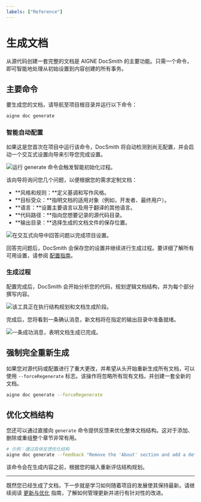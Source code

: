 ```yaml
---
labels: ["Reference"]
---
```


# 生成文档

从源代码创建一套完整的文档是 AIGNE DocSmith 的主要功能。只需一个命令，即可智能地处理从初始设置到内容创建的所有事务。

## 主要命令

要生成您的文档，请导航至项目根目录并运行以下命令：

```bash
aigne doc generate
```

### 智能自动配置

如果这是您首次在项目中运行该命令，DocSmith 将自动检测到尚无配置，并会启动一个交互式设置向导来引导您完成设置。

![运行 generate 命令会触发智能初始化过程。](https://docsmith.aigne.io/image-bin/uploads/0c45a32667c5250e54194a61d9495965.png)

该向导将询问您几个问题，以便根据您的需求定制文档：

- **风格和规则：**定义基调和写作风格。
- **目标受众：**指明文档的适用对象（例如，开发者、最终用户）。
- **语言：**设置主要语言以及用于翻译的其他语言。
- **代码路径：**指向您想要记录的源代码目录。
- **输出目录：**选择生成的文档文件的保存位置。

![在交互式向导中回答问题以完成项目设置。](https://docsmith.aigne.io/image-bin/uploads/fbedbfa256036ad6375a6c18047a75ad.png)

回答完问题后，DocSmith 会保存您的设置并继续进行生成过程。要详细了解所有可用设置，请参阅 [配置指南](./configuration.md)。

### 生成过程

配置完成后，DocSmith 会开始分析您的代码，规划逻辑文档结构，并为每个部分撰写内容。

![该工具正在执行结构规划和文档生成阶段。](https://docsmith.aigne.io/image-bin/uploads/d0766c19380a02eb8a6f8ce86a838849.png)

完成后，您将看到一条确认消息，新文档将在指定的输出目录中准备就绪。

![一条成功消息，表明文档生成已完成。](https://docsmith.aigne.io/image-bin/uploads/0967443611408ad9d0042793d590b8fd.png)

## 强制完全重新生成

如果您对源代码或配置进行了重大更改，并希望从头开始重新生成所有文档，可以使用 `--forceRegenerate` 标志。该操作将忽略所有现有文档，并创建一套全新的文档。

```bash
aigne doc generate --forceRegenerate
```

## 优化文档结构

您还可以通过直接向 `generate` 命令提供反馈来优化整体文档结构。这对于添加、删除或重组整个章节非常有用。

```bash
# 示例：通过具体反馈优化结构
aigne doc generate --feedback "Remove the 'About' section and add a detailed 'API Reference'"
```

该命令会在生成内容之前，根据您的输入重新评估结构规划。

---

既然您已经生成了文档，下一步就是学习如何随着项目的发展使其保持最新。请继续阅读 [更新与优化](./features-update-and-refine.md) 指南，了解如何管理更新并进行有针对性的改进。